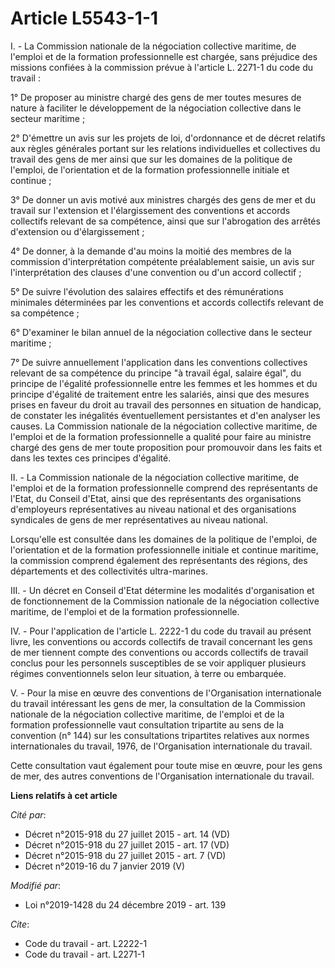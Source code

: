 # Article L5543-1-1

I. - La Commission nationale de la négociation collective maritime, de l'emploi et de la formation professionnelle est
chargée, sans préjudice des missions confiées à la commission prévue à l'article L. 2271-1 du code du travail :

1° De proposer au ministre chargé des gens de mer toutes mesures de nature à faciliter le développement de la négociation
collective dans le secteur maritime ;

2° D'émettre un avis sur les projets de loi, d'ordonnance et de décret relatifs aux règles générales portant sur les
relations individuelles et collectives du travail des gens de mer ainsi que sur les domaines de la politique de l'emploi, de
l'orientation et de la formation professionnelle initiale et continue ;

3° De donner un avis motivé aux ministres chargés des gens de mer et du travail sur l'extension et l'élargissement des
conventions et accords collectifs relevant de sa compétence, ainsi que sur l'abrogation des arrêtés d'extension ou
d'élargissement ;

4° De donner, à la demande d'au moins la moitié des membres de la commission d'interprétation compétente préalablement
saisie, un avis sur l'interprétation des clauses d'une convention ou d'un accord collectif ;

5° De suivre l'évolution des salaires effectifs et des rémunérations minimales déterminées par les conventions et accords
collectifs relevant de sa compétence ;

6° D'examiner le bilan annuel de la négociation collective dans le secteur maritime ;

7° De suivre annuellement l'application dans les conventions collectives relevant de sa compétence du principe "à travail
égal, salaire égal", du principe de l'égalité professionnelle entre les femmes et les hommes et du principe d'égalité de
traitement entre les salariés, ainsi que des mesures prises en faveur du droit au travail des personnes en situation de
handicap, de constater les inégalités éventuellement persistantes et d'en analyser les causes. La Commission nationale de la
négociation collective maritime, de l'emploi et de la formation professionnelle a qualité pour faire au ministre chargé des
gens de mer toute proposition pour promouvoir dans les faits et dans les textes ces principes d'égalité.

II. - La Commission nationale de la négociation collective maritime, de l'emploi et de la formation professionnelle comprend
des représentants de l'Etat, du Conseil d'Etat, ainsi que des représentants des organisations d'employeurs représentatives au
niveau national et des organisations syndicales de gens de mer représentatives au niveau national.

Lorsqu'elle est consultée dans les domaines de la politique de l'emploi, de l'orientation et de la formation professionnelle
initiale et continue maritime, la commission comprend également des représentants des régions, des départements et des
collectivités ultra-marines.

III. - Un décret en Conseil d'Etat détermine les modalités d'organisation et de fonctionnement de la Commission nationale de
la négociation collective maritime, de l'emploi et de la formation professionnelle.

IV. - Pour l'application de l'article L. 2222-1 du code du travail au présent livre, les conventions ou accords collectifs de
travail concernant les gens de mer tiennent compte des conventions ou accords collectifs de travail conclus pour les
personnels susceptibles de se voir appliquer plusieurs régimes conventionnels selon leur situation, à terre ou embarquée.

V. - Pour la mise en œuvre des conventions de l'Organisation internationale du travail intéressant les gens de mer, la
consultation de la Commission nationale de la négociation collective maritime, de l'emploi et de la formation professionnelle
vaut consultation tripartite au sens de la convention (n° 144) sur les consultations tripartites relatives aux normes
internationales du travail, 1976, de l'Organisation internationale du travail.

Cette consultation vaut également pour toute mise en œuvre, pour les gens de mer, des autres conventions de l'Organisation
internationale du travail.

**Liens relatifs à cet article**

_Cité par_:

  - Décret n°2015-918 du 27 juillet 2015 - art. 14 (VD)
  - Décret n°2015-918 du 27 juillet 2015 - art. 17 (VD)
  - Décret n°2015-918 du 27 juillet 2015 - art. 7 (VD)
  - Décret n°2019-16 du 7 janvier 2019 (V)

_Modifié par_:

  - Loi n°2019-1428 du 24 décembre 2019 - art. 139

_Cite_:

  - Code du travail - art. L2222-1
  - Code du travail - art. L2271-1
